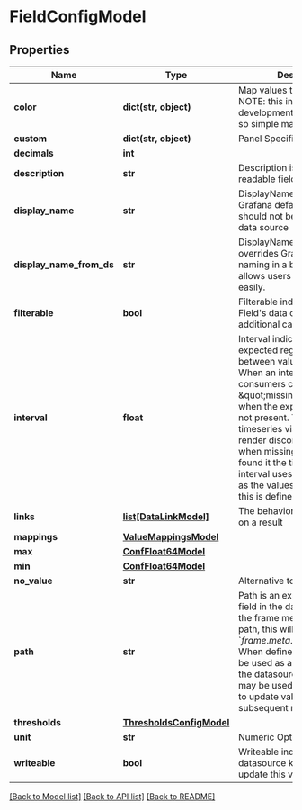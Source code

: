 # FieldConfigModel

## Properties
Name | Type | Description | Notes
------------ | ------------- | ------------- | -------------
**color** | **dict(str, object)** | Map values to a display color NOTE: this interface is under development in the frontend... so simple map for now | [optional] 
**custom** | **dict(str, object)** | Panel Specific Values | [optional] 
**decimals** | **int** |  | [optional] 
**description** | **str** | Description is human readable field metadata | [optional] 
**display_name** | **str** | DisplayName overrides Grafana default naming, should not be used from a data source | [optional] 
**display_name_from_ds** | **str** | DisplayNameFromDS overrides Grafana default naming in a better way that allows users to override it easily. | [optional] 
**filterable** | **bool** | Filterable indicates if the Field&#39;s data can be filtered by additional calls. | [optional] 
**interval** | **float** | Interval indicates the expected regular step between values in the series. When an interval exists, consumers can identify \&quot;missing\&quot; values when the expected value is not present. The grafana timeseries visualization will render disconnected values when missing values are found it the time field. The interval uses the same units as the values.  For time.Time, this is defined in milliseconds. | [optional] 
**links** | [**list[DataLinkModel]**](DataLinkModel.md) | The behavior when clicking on a result | [optional] 
**mappings** | [**ValueMappingsModel**](ValueMappingsModel.md) |  | [optional] 
**max** | [**ConfFloat64Model**](ConfFloat64Model.md) |  | [optional] 
**min** | [**ConfFloat64Model**](ConfFloat64Model.md) |  | [optional] 
**no_value** | **str** | Alternative to empty string | [optional] 
**path** | **str** | Path is an explicit path to the field in the datasource. When the frame meta includes a path, this will default to &#x60;${frame.meta.path}/${field.name}  When defined, this value can be used as an identifier within the datasource scope, and may be used as an identifier to update values in a subsequent request | [optional] 
**thresholds** | [**ThresholdsConfigModel**](ThresholdsConfigModel.md) |  | [optional] 
**unit** | **str** | Numeric Options | [optional] 
**writeable** | **bool** | Writeable indicates that the datasource knows how to update this value | [optional] 

[[Back to Model list]](../README.md#documentation-for-models) [[Back to API list]](../README.md#documentation-for-api-endpoints) [[Back to README]](../README.md)


